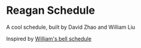 # Reagan Schedule

A cool schedule, built by David Zhao and William Liu

Inspired by [William's bell schedule](https://renaissancedog.github.io/reagan-schedule/)
